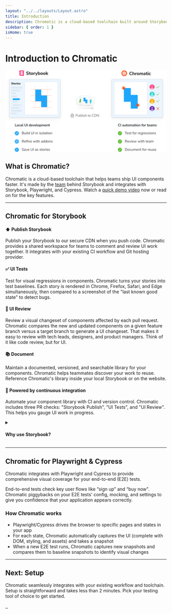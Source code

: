 ```yaml
---
layout: "../../layouts/Layout.astro"
title: Introduction
description: Chromatic is a cloud-based toolchain built around Storybook to help teams develop robust UI components faster, together.
sidebar: { order: 1 }
isHome: true
---
```


# Introduction to Chromatic

![Chromatic Overview](../../images/storybook-chromatic-overview.png)

## What is Chromatic?

Chromatic is a cloud-based toolchain that helps teams ship UI components faster. It's made by the [team](https://www.chromatic.com/company/about) behind Storybook and integrates with Storybook, Playwright, and Cypress. Watch a [quick demo video](https://youtu.be/zhrboql8UuU) now or read on for the key features.

---

## Chromatic for Storybook

#### ⬆️ Publish Storybook

Publish your Storybook to our secure CDN when you push code. Chromatic provides a shared workspace for teams to comment and review UI work together. It integrates with your existing CI workflow and Git hosting provider.

#### ✅ UI Tests

Test for visual regressions in components. Chromatic turns your stories into test baselines. Each story is rendered in Chrome, Firefox, Safari, and Edge simultaneously, then compared to a screenshot of the "last known good state" to detect bugs.

#### 💬 UI Review

Review a visual changeset of components affected by each pull request. Chromatic compares the new and updated components on a given feature branch versus a target branch to generate a UI changeset. That makes it easy to review with tech leads, designers, and product managers. Think of it like code review, but for UI.

#### 📚 Document

Maintain a documented, versioned, and searchable library for your components. Chromatic helps teammates discover your work to reuse. Reference Chromatic's library inside your local Storybook or on the website.

#### 🚥 Powered by continuous integration

Automate your component library with CI and version control. Chromatic includes three PR checks: "Storybook Publish", "UI Tests", and "UI Review". This helps you gauge UI work in progress.

<details>
<summary><h4 class="no-anchor">Why use Storybook?</h4></summary>

[Storybook](https://storybook.js.org) is an open source tool built for developing UI components in isolation and creating living, interactive component documentation. Storybook makes it trivial to reproduce hard to reach component states and ensuring those states are documented in code. When you adopt Storybook you also unlock automation for UI components and libraries via Chromatic.

New to Storybook? Read our peer-reviewed guides for professional developers at [storybook.js.org/tutorials](https://storybook.js.org/tutorials/).

</details>

---

## Chromatic for Playwright & Cypress

Chromatic integrates with Playwright and Cypress to provide comprehensive visual coverage for your end-to-end (E2E) tests.

End-to-end tests check key user flows like “sign up” and “buy now". Chromatic piggybacks on your E2E tests' config, mocking, and settings to give you confidence that your application appears correctly.

### How Chromatic works

- Playwright/Cypress drives the browser to specific pages and states in your app
- For each state, Chromatic automatically captures the UI (complete with DOM, styling, and assets) and takes a snapshot
- When a new E2E test runs, Chromatic captures new snapshots and compares them to baseline snapshots to identify visual changes
  
---

## Next: Setup

Chromatic seamlessly integrates with your existing workflow and toolchain. Setup is straightforward and takes less than 2 minutes. Pick your testing tool of choice to get started.

<div class="btn-integration-group">
  <a class="btn-integration" href="/docs/storybook/setup" title="Storybook">
    <img src="/docs/assets/storybook.svg" alt="" />
  </a>
  <a class="btn-integration" href="/docs/playwright/setup" title="Playwright">
    <img src="/docs/assets/playwright.svg" alt="" />
  </a>
  <a class="btn-integration" href="/docs/cypress/setup" title="Cypress">
    <img src="/docs/assets/cypress.svg" alt="" />
  </a>
</div>
